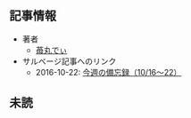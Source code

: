 ## 記事情報
- 著者
	- <a href="https://www.nicovideo.jp/user/7935198" target="_user">苺丸でぃ</a>
- サルベージ記事へのリンク
	- 2016-10-22: <a href="https://mmdblomagasaru.blogspot.com/2025/02/101622.html" target="_page">今週の備忘録（10/16～22）</a>
## 未読
